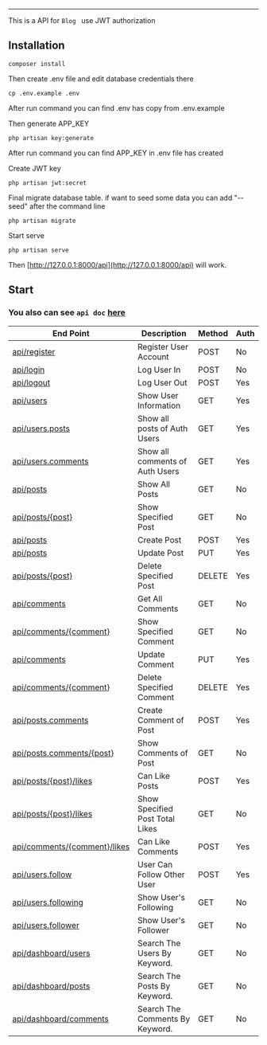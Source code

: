 
------------
This is a API for `Blog ` use JWT authorization

Installation
------------


```
composer install
```

Then create .env file and edit database credentials there

```
cp .env.example .env
```
After run command you can find .env has copy from .env.example

Then generate APP_KEY
```
php artisan key:generate
```
After run command you can find APP_KEY in .env file has created

Create JWT key
```
php artisan jwt:secret
```

Final migrate database table. if want to seed some data you can add "--seed" after the command line
```
php artisan migrate
```

Start serve
```
php artisan serve
```
Then [http://127.0.0.1:8000/api](http://127.0.0.1:8000/api) will work.

Start
-----
 ### You also can see `api doc` [here](http://localhost/Post/public/docs/index.html)


End Point | Description | Method | Auth | 
|---|---|---|---|
| [api/register](http://127.0.0.1:8000/api/register) | Register User Account | POST | No |
| [api/login](http://127.0.0.1:8000/api/login) | Log User In  | POST | No |
| [api/logout](http://127.0.0.1:8000/api/logout) | Log User Out  | POST | Yes |
| [api/users](http://127.0.0.1:8000/api/users) | Show User Information  | GET | Yes |
| [api/users.posts](http://127.0.0.1:8000/api/users.posts) | Show all posts of  Auth Users  | GET | Yes |
| [api/users.comments](http://127.0.0.1:8000/api/users.comments) | Show all comments of  Auth Users  | GET | Yes |
| [api/posts](http://127.0.0.1:8000/api/posts) | Show All Posts  | GET | No |
| [api/posts/{post}](http://127.0.0.1:8000/api/posts/1}) | Show Specified Post  | GET | No |
| [api/posts](http://127.0.0.1:8000/api/posts) | Create Post  | POST | Yes |
| [api/posts](http://127.0.0.1:8000/api/posts) | Update Post  | PUT | Yes |
| [api/posts/{post}](http://127.0.0.1:8000/api/posts/1) | Delete Specified Post  | DELETE | Yes |
| [api/comments](http://127.0.0.1:8000/api/comments) | Get All Comments  | GET | No |
| [api/comments/{comment}](http://127.0.0.1:8000/api/commenst/1}) | Show Specified Comment  | GET | No |
| [api/comments](http://127.0.0.1:8000/api/comments) | Update Comment  | PUT | Yes |
| [api/comments/{comment}](http://127.0.0.1:8000/api/comments/1) | Delete Specified Comment  | DELETE | Yes |
| [api/posts.comments](http://127.0.0.1:8000/api/posts.comments) | Create Comment of Post  | POST | Yes |
| [api/posts.comments/{post}](http://127.0.0.1:8000/api/posts.comments/1) | Show Comments of Post  | GET | No |
| [api/posts/{post}/likes](http://127.0.0.1:8000/api/posts/1/likes) | Can Like Posts  | POST | Yes |
| [api/posts/{post}/likes](http://127.0.0.1:8000/api/posts/1/likes) | Show Specified Post Total Likes  | GET | No |
| [api/comments/{comment}/likes](http://127.0.0.1:8000/api/comments/1/likes) | Can Like Comments  | POST | Yes |
| [api/users.follow](http://127.0.0.1:8000/api/users.follow) | User Can Follow Other User  | POST | Yes |
| [api/users.following](http://127.0.0.1:8000/users.following) | Show User's Following  | GET | No |
| [api/users.follower](http://127.0.0.1:8000/users.follower) | Show User's Follower | GET | No |
| [api/dashboard/users](http://127.0.0.1:8000/api/dashboard/users) | Search The Users By Keyword.  | GET | No |
| [api/dashboard/posts](http://127.0.0.1:8000/api/dashboard/posts) | Search The Posts By Keyword.  | GET | No |
| [api/dashboard/comments](http://127.0.0.1:8000/api/dashboard/comments) | Search The Comments By Keyword.  | GET | No |

